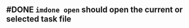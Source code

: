 ## #DONE `imdone open` should open the current or selected task file
<!-- 
#task
created:2023-10-07T18:22:56.648Z
group:"Ungrouped Tasks"
story-id:`imdone-open`-should-open-current-or-selected-task-in-editor
task-id:zJ3Ab
order:0
branch:story/`imdone-open`-should-open-current-or-selected-task-in-editor/task/`imdone-open`-should-open-the-current-or-selected-task-file
completed:2023-10-07T19:18:17.173Z
-->